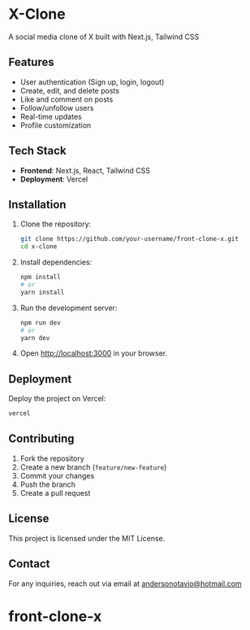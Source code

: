 # X-Clone

A social media clone of X built with Next.js, Tailwind CSS

## Features
- User authentication (Sign up, login, logout)
- Create, edit, and delete posts
- Like and comment on posts
- Follow/unfollow users
- Real-time updates
- Profile customization

## Tech Stack
- **Frontend**: Next.js, React, Tailwind CSS
- **Deployment**: Vercel

## Installation

1. Clone the repository:
   ```sh
   git clone https://github.com/your-username/front-clone-x.git
   cd x-clone
   ```

2. Install dependencies:
   ```sh
   npm install
   # or
   yarn install
   ```

3. Run the development server:
   ```sh
   npm run dev
   # or
   yarn dev
   ```

4. Open [http://localhost:3000](http://localhost:3000) in your browser.

## Deployment
Deploy the project on Vercel:
```sh
vercel
```

## Contributing
1. Fork the repository
2. Create a new branch (`feature/new-feature`)
3. Commit your changes
4. Push the branch
5. Create a pull request

## License
This project is licensed under the MIT License.

## Contact
For any inquiries, reach out via email at andersonotavio@hotmail.com





# front-clone-x
